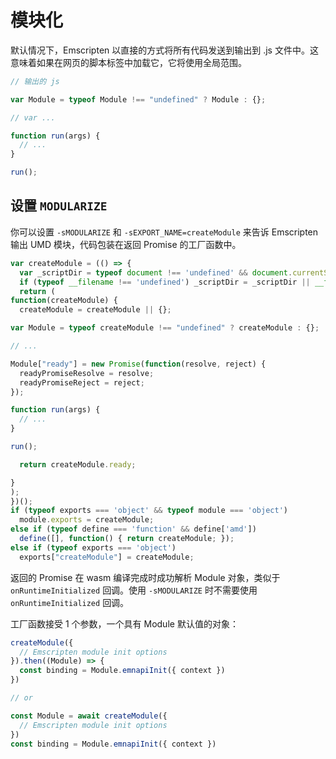 # 模块化

默认情况下，Emscripten 以直接的方式将所有代码发送到输出到 .js 文件中。这意味着如果在网页的脚本标签中加载它，它将使用全局范围。

```js
// 输出的 js

var Module = typeof Module !== "undefined" ? Module : {};

// var ...

function run(args) {
  // ...
}

run();
```

## 设置 `MODULARIZE`

你可以设置 `-sMODULARIZE` 和 `-sEXPORT_NAME=createModule` 来告诉 Emscripten 输出 UMD 模块，代码包装在返回 Promise 的工厂函数中。

```js
var createModule = (() => {
  var _scriptDir = typeof document !== 'undefined' && document.currentScript ? document.currentScript.src : undefined;
  if (typeof __filename !== 'undefined') _scriptDir = _scriptDir || __filename;
  return (
function(createModule) {
  createModule = createModule || {};

var Module = typeof createModule !== "undefined" ? createModule : {};

// ...

Module["ready"] = new Promise(function(resolve, reject) {
  readyPromiseResolve = resolve;
  readyPromiseReject = reject;
});

function run(args) {
  // ...
}

run();

  return createModule.ready;

}
);
})();
if (typeof exports === 'object' && typeof module === 'object')
  module.exports = createModule;
else if (typeof define === 'function' && define['amd'])
  define([], function() { return createModule; });
else if (typeof exports === 'object')
  exports["createModule"] = createModule;
```

返回的 Promise 在 wasm 编译完成时成功解析 Module 对象，类似于 `onRuntimeInitialized` 回调。使用 `-sMODULARIZE` 时不需要使用 `onRuntimeInitialized` 回调。

工厂函数接受 1 个参数，一个具有 Module 默认值的对象：

```js
createModule({
  // Emscripten module init options
}).then((Module) => {
  const binding = Module.emnapiInit({ context })
})

// or

const Module = await createModule({
  // Emscripten module init options
})
const binding = Module.emnapiInit({ context })
```
